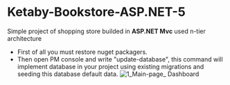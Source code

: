 # Ketaby-Bookstore-ASP.NET-5

Simple project of shopping store builded in **ASP.NET Mvc**  used n-tier architecture
- First of all you must restore nuget packagers.
- Then open PM console and write "update-database", this command will implement database in your project using existing migrations and seeding this database default data.
![1_Main-page_ Dashboard](https://user-images.githubusercontent.com/46269045/125169887-90821200-e1ac-11eb-94ac-e6613546e9c3.png)
